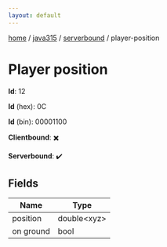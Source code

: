 ```yaml
---
layout: default
---
```


[home](/)  /  [java315](/protocol/java315)  /  [serverbound](/protocol/java315/serverbound)  /  player-position

# Player position

**Id**: 12

**Id** (hex): 0C

**Id** (bin): 00001100

**Clientbound**: ✖️

**Serverbound**: ✔️

## Fields

Name | Type
---|---
position | double&lt;xyz&gt;
on ground | bool

